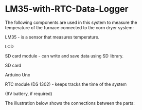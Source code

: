# LM35-with-RTC-Data-Logger
The following components are used in this system to measure the temperature of the furnace connected to the corn dryer system:

LM35 - is a sensor that measures temperature.

LCD

SD card module - can write and save data using SD library.

SD card

Arduino Uno

RTC module (DS 1302) - keeps tracks the time of the system

(9V battery, if required)

The illustration below shows the connections between the parts:
